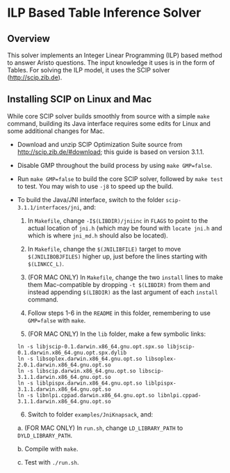 # ILP Based Table Inference Solver

## Overview

This solver implements an Integer Linear Programming (ILP) based method to answer Aristo questions. The input knowledge it uses is in the form of Tables. For solving the ILP model, it uses the SCIP solver (http://scip.zib.de).


## Installing SCIP on Linux and Mac

While core SCIP solver builds smoothly from source with a simple `make` command, building its Java interface requires some edits for Linux and some additional changes for Mac.

* Download and unzip SCIP Optimization Suite source from http://scip.zib.de/#download; this guide is based on version 3.1.1.

* Disable GMP throughout the build process by using `make GMP=false`.

* Run `make GMP=false` to build the core SCIP solver, followed by `make test` to test. You may wish to use `-j8` to speed up the build.

* To build the Java/JNI interface, switch to the folder `scip-3.1.1/interfaces/jni`, and:

  1. In `Makefile`, change `-I$(LIBDIR)/jniinc` in `FLAGS` to point to the actual location of `jni.h` (which may be found with `locate jni.h` and which is where `jni_md.h` should also be located).

  2. In `Makefile`, change the `$(JNILIBFILE)` target to move `$(JNILIBOBJFILES)` higher up, just before the lines starting with `$(LINKCC_L)`.

  3. (FOR MAC ONLY) In `Makefile`, change the two `install` lines to make them Mac-compatible by dropping `-t $(LIBDIR)` from them and instead appending `$(LIBDIR)` as the last argument of each `install` command.

  4. Follow steps 1-6 in the `README` in this folder, remembering to use `GMP=false` with `make`.

  5. (FOR MAC ONLY) In the `lib` folder, make a few symbolic links:

    ```
    ln -s libjscip-0.1.darwin.x86_64.gnu.opt.spx.so libjscip-0.1.darwin.x86_64.gnu.opt.spx.dylib
    ln -s libsoplex.darwin.x86_64.gnu.opt.so libsoplex-2.0.1.darwin.x86_64.gnu.opt.so
    ln -s libscip.darwin.x86_64.gnu.opt.so libscip-3.1.1.darwin.x86_64.gnu.opt.so
    ln -s liblpispx.darwin.x86_64.gnu.opt.so liblpispx-3.1.1.darwin.x86_64.gnu.opt.so
    ln -s libnlpi.cppad.darwin.x86_64.gnu.opt.so libnlpi.cppad-3.1.1.darwin.x86_64.gnu.opt.so
    ```

  6. Switch to folder `examples/JniKnapsack`, and:

    a. (FOR MAC ONLY) In `run.sh`, change `LD_LIBRARY_PATH` to `DYLD_LIBRARY_PATH`.

    b. Compile with `make`.

    c. Test with `./run.sh`.


